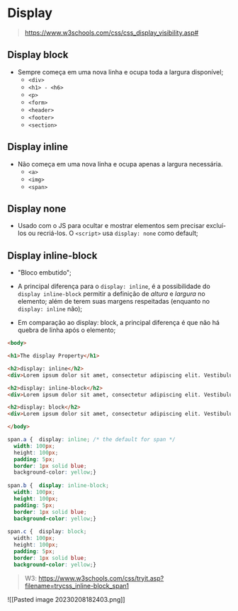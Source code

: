 # Display

> https://www.w3schools.com/css/css_display_visibility.asp#

## Display block
- Sempre começa em uma nova linha e ocupa toda a largura disponível;
	- ``<div>``
	- ``<h1> - <h6>``
	- ``<p>``
	- ``<form>``
	- ``<header>``
	- ``<footer>``
	- ``<section>``

## Display inline
- Não começa em uma nova linha e ocupa apenas a largura necessária.
	- `<a>`
	- `<img>`
	- `<span>`

## Display none
- Usado com o JS para ocultar e mostrar elementos sem precisar excluí-los ou recriá-los. O `<script>` usa `display: none` como default;

## Display inline-block
- "Bloco embutido";

- A principal diferença para o ``display: inline``, é a possibilidade do ``display inline-block`` permitir a definição de *altura* e *largura* no elemento; além de terem suas margens respeitadas (enquanto no ``display: inline`` não);
- Em comparação ao display: block, a principal diferença é que não há quebra de linha após o elemento;

```html
<body>

<h1>The display Property</h1>

<h2>display: inline</h2>
<div>Lorem ipsum dolor sit amet, consectetur adipiscing elit. Vestibulum consequat scelerisque elit sit amet consequat. Aliquam erat volutpat. <span class="a">Aliquam</span> <span class="a">venenatis</span> gravida nisl sit amet facilisis. Nullam cursus fermentum velit sed laoreet. </div>

<h2>display: inline-block</h2>
<div>Lorem ipsum dolor sit amet, consectetur adipiscing elit. Vestibulum consequat scelerisque elit sit amet consequat. Aliquam erat volutpat. <span class="b">Aliquam</span> <span class="b">venenatis</span> gravida nisl sit amet facilisis. Nullam cursus fermentum velit sed laoreet. </div>

<h2>display: block</h2>
<div>Lorem ipsum dolor sit amet, consectetur adipiscing elit. Vestibulum consequat scelerisque elit sit amet consequat. Aliquam erat volutpat. <span class="c">Aliquam</span> <span class="c">venenatis</span> gravida nisl sit amet facilisis. Nullam cursus fermentum velit sed laoreet. </div>

</body>
```

```css
span.a {  display: inline; /* the default for span */  
  width: 100px;  
  height: 100px;  
  padding: 5px;  
  border: 1px solid blue;  
  background-color: yellow;}  
  
span.b {  display: inline-block;  
  width: 100px;  
  height: 100px;  
  padding: 5px;  
  border: 1px solid blue;  
  background-color: yellow;}  
  
span.c {  display: block;  
  width: 100px;  
  height: 100px;  
  padding: 5px;  
  border: 1px solid blue;  
  background-color: yellow;}
```

> W3: https://www.w3schools.com/css/tryit.asp?filename=trycss_inline-block_span1

![[Pasted image 20230208182403.png]]
